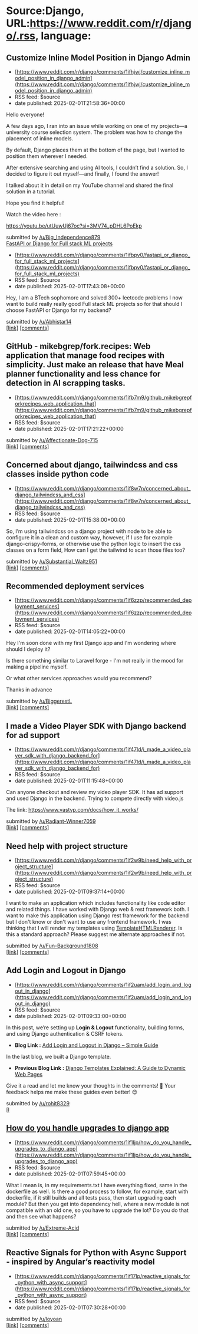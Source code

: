 # Source:Django, URL:https://www.reddit.com/r/django/.rss, language:

## Customize Inline Model Position in Django Admin
 - [https://www.reddit.com/r/django/comments/1ifhjwj/customize_inline_model_position_in_django_admin](https://www.reddit.com/r/django/comments/1ifhjwj/customize_inline_model_position_in_django_admin)
 - RSS feed: $source
 - date published: 2025-02-01T21:58:36+00:00

<!-- SC_OFF --><div class="md"><p>Hello everyone!</p> <p>A few days ago, I ran into an issue while working on one of my projects—a university course selection system. The problem was how to change the placement of inline models.</p> <p>By default, Django places them at the bottom of the page, but I wanted to position them wherever I needed.</p> <p>After extensive searching and using AI tools, I couldn’t find a solution. So, I decided to figure it out myself—and finally, I found the answer!</p> <p>I talked about it in detail on my YouTube channel and shared the final solution in a tutorial.</p> <p>Hope you find it helpful!</p> <p>Watch the video here :</p> <p><a href="https://youtu.be/utUuwUj67oc?si=3MV74_pDHL6PoEkp">https://youtu.be/utUuwUj67oc?si=3MV74_pDHL6PoEkp</a></p> </div><!-- SC_ON --> &#32; submitted by &#32; <a href="https://www.reddit.com/user/Big_Independence879"> /u/Big_Independence879 </a> <br/> <span><a href="https://www.reddit.com/r/django/comments/1ifhjwj/customize_in

## FastAPI or Django for Full stack ML projects
 - [https://www.reddit.com/r/django/comments/1ifbpv0/fastapi_or_django_for_full_stack_ml_projects](https://www.reddit.com/r/django/comments/1ifbpv0/fastapi_or_django_for_full_stack_ml_projects)
 - RSS feed: $source
 - date published: 2025-02-01T17:43:08+00:00

<!-- SC_OFF --><div class="md"><p>Hey, I am a BTech sophomore and solved 300+ leetcode problems I now want to build really really good Full stack ML projects so for that should I choose FastAPI or Django for my backend?</p> </div><!-- SC_ON --> &#32; submitted by &#32; <a href="https://www.reddit.com/user/Abhistar14"> /u/Abhistar14 </a> <br/> <span><a href="https://www.reddit.com/r/django/comments/1ifbpv0/fastapi_or_django_for_full_stack_ml_projects/">[link]</a></span> &#32; <span><a href="https://www.reddit.com/r/django/comments/1ifbpv0/fastapi_or_django_for_full_stack_ml_projects/">[comments]</a></span>

## GitHub - mikebgrep/fork.recipes: Web application that manage food recipes with simplicity. Just make an release that have Meal planner functionality and less chance for detection in AI scrapping tasks.
 - [https://www.reddit.com/r/django/comments/1ifb7m9/github_mikebgrepforkrecipes_web_application_that](https://www.reddit.com/r/django/comments/1ifb7m9/github_mikebgrepforkrecipes_web_application_that)
 - RSS feed: $source
 - date published: 2025-02-01T17:21:22+00:00

&#32; submitted by &#32; <a href="https://www.reddit.com/user/Affectionate-Dog-715"> /u/Affectionate-Dog-715 </a> <br/> <span><a href="https://github.com/mikebgrep/fork.recipes">[link]</a></span> &#32; <span><a href="https://www.reddit.com/r/django/comments/1ifb7m9/github_mikebgrepforkrecipes_web_application_that/">[comments]</a></span>

## Concerned about django, tailwindcss and css classes inside python code
 - [https://www.reddit.com/r/django/comments/1if8w7n/concerned_about_django_tailwindcss_and_css](https://www.reddit.com/r/django/comments/1if8w7n/concerned_about_django_tailwindcss_and_css)
 - RSS feed: $source
 - date published: 2025-02-01T15:38:00+00:00

<!-- SC_OFF --><div class="md"><p>So, I’m using tailwindcss on a django project with node to be able to configure it in a clean and custom way, however, if I use for example django-crispy-forms, or otherwise use the python logic to insert the css classes on a form field, How can I get the tailwind to scan those files too?</p> </div><!-- SC_ON --> &#32; submitted by &#32; <a href="https://www.reddit.com/user/Substantial_Waltz951"> /u/Substantial_Waltz951 </a> <br/> <span><a href="https://www.reddit.com/r/django/comments/1if8w7n/concerned_about_django_tailwindcss_and_css/">[link]</a></span> &#32; <span><a href="https://www.reddit.com/r/django/comments/1if8w7n/concerned_about_django_tailwindcss_and_css/">[comments]</a></span>

## Recommended deployment services
 - [https://www.reddit.com/r/django/comments/1if6zzp/recommended_deployment_services](https://www.reddit.com/r/django/comments/1if6zzp/recommended_deployment_services)
 - RSS feed: $source
 - date published: 2025-02-01T14:05:22+00:00

<!-- SC_OFF --><div class="md"><p>Hey I&#39;m soon done with my first Django app and I&#39;m wondering where should I deploy it?</p> <p>Is there something similar to Laravel forge - I&#39;m not really in the mood for making a pipeline myself.</p> <p>Or what other services approaches would you recommend?</p> <p>Thanks in advance</p> </div><!-- SC_ON --> &#32; submitted by &#32; <a href="https://www.reddit.com/user/BiggerestL"> /u/BiggerestL </a> <br/> <span><a href="https://www.reddit.com/r/django/comments/1if6zzp/recommended_deployment_services/">[link]</a></span> &#32; <span><a href="https://www.reddit.com/r/django/comments/1if6zzp/recommended_deployment_services/">[comments]</a></span>

## I made a Video Player SDK with Django backend for ad support
 - [https://www.reddit.com/r/django/comments/1if47ld/i_made_a_video_player_sdk_with_django_backend_for](https://www.reddit.com/r/django/comments/1if47ld/i_made_a_video_player_sdk_with_django_backend_for)
 - RSS feed: $source
 - date published: 2025-02-01T11:15:48+00:00

<!-- SC_OFF --><div class="md"><p>Can anyone checkout and review my video player SDK. It has ad support and used Django in the backend. Trying to compete directly with video.js</p> <p>The link: <a href="https://www.vastvp.com/docs/how_it_works/">https://www.vastvp.com/docs/how_it_works/</a></p> </div><!-- SC_ON --> &#32; submitted by &#32; <a href="https://www.reddit.com/user/Radiant-Winner7059"> /u/Radiant-Winner7059 </a> <br/> <span><a href="https://www.reddit.com/r/django/comments/1if47ld/i_made_a_video_player_sdk_with_django_backend_for/">[link]</a></span> &#32; <span><a href="https://www.reddit.com/r/django/comments/1if47ld/i_made_a_video_player_sdk_with_django_backend_for/">[comments]</a></span>

## Need help with project structure
 - [https://www.reddit.com/r/django/comments/1if2w9b/need_help_with_project_structure](https://www.reddit.com/r/django/comments/1if2w9b/need_help_with_project_structure)
 - RSS feed: $source
 - date published: 2025-02-01T09:37:14+00:00

<!-- SC_OFF --><div class="md"><p>I want to make an application which includes functionality like code editor and related things. I have worked with Django web &amp; rest framework both. I want to make this application using Django rest framework for the backend but I don&#39;t know or don&#39;t want to use any frontend framework. I was thinking that I will render my templates using <a href="https://www.django-rest-framework.org/api-guide/renderers/?utm_source=chatgpt.com#templatehtmlrenderer">TemplateHTMLRenderer</a>. Is this a standard approach? Please suggest me alternate approaches if not.</p> </div><!-- SC_ON --> &#32; submitted by &#32; <a href="https://www.reddit.com/user/Fun-Background1808"> /u/Fun-Background1808 </a> <br/> <span><a href="https://www.reddit.com/r/django/comments/1if2w9b/need_help_with_project_structure/">[link]</a></span> &#32; <span><a href="https://www.reddit.com/r/django/comments/1if2w9b/need_help_with_project_structure/">[comments]</a></span>

## Add Login and Logout in Django
 - [https://www.reddit.com/r/django/comments/1if2uam/add_login_and_logout_in_django](https://www.reddit.com/r/django/comments/1if2uam/add_login_and_logout_in_django)
 - RSS feed: $source
 - date published: 2025-02-01T09:33:00+00:00

<!-- SC_OFF --><div class="md"><p>In this post, we’re setting up <strong>Login &amp; Logout</strong> functionality, building forms, and using Django authentication &amp; CSRF tokens.</p> <ul> <li><strong>Blog Link :</strong> <a href="https://django-learning.hashnode.dev/add-login-and-logout-in-django-simple-guide">Add Login and Logout in Django – Simple Guide</a></li> </ul> <p>In the last blog, we built a Django template. </p> <ul> <li><strong>Previous Blog Link :</strong> <a href="https://django-learning.hashnode.dev/django-templates-explained-a-guide-to-dynamic-web-pages">Django Templates Explained: A Guide to Dynamic Web Pages</a></li> </ul> <p>Give it a read and let me know your thoughts in the comments! 💬 Your feedback helps me make these guides even better! 😊</p> </div><!-- SC_ON --> &#32; submitted by &#32; <a href="https://www.reddit.com/user/rohit8329"> /u/rohit8329 </a> <br/> <span><a href="https://www.reddit.com/r/django/comments/1if2uam/add_login_and_logout_in_django/">[l

## How do you handle upgrades to django app
 - [https://www.reddit.com/r/django/comments/1if1ljp/how_do_you_handle_upgrades_to_django_app](https://www.reddit.com/r/django/comments/1if1ljp/how_do_you_handle_upgrades_to_django_app)
 - RSS feed: $source
 - date published: 2025-02-01T07:59:45+00:00

<!-- SC_OFF --><div class="md"><p>What I mean is, in my requirements.txt I have everything fixed, same in the dockerfile as well. Is there a good process to follow, for example, start with dockerfile, if it still builds and all tests pass, then start upgrading each module? But then you get into dependency hell, where a new module is not compatible with an old one, so you have to upgrade the lot? Do you do that and then see what happens?</p> </div><!-- SC_ON --> &#32; submitted by &#32; <a href="https://www.reddit.com/user/Extreme-Acid"> /u/Extreme-Acid </a> <br/> <span><a href="https://www.reddit.com/r/django/comments/1if1ljp/how_do_you_handle_upgrades_to_django_app/">[link]</a></span> &#32; <span><a href="https://www.reddit.com/r/django/comments/1if1ljp/how_do_you_handle_upgrades_to_django_app/">[comments]</a></span>

## Reactive Signals for Python with Async Support - inspired by Angular’s reactivity model
 - [https://www.reddit.com/r/django/comments/1if17lp/reactive_signals_for_python_with_async_support](https://www.reddit.com/r/django/comments/1if17lp/reactive_signals_for_python_with_async_support)
 - RSS feed: $source
 - date published: 2025-02-01T07:30:28+00:00

&#32; submitted by &#32; <a href="https://www.reddit.com/user/loyoan"> /u/loyoan </a> <br/> <span><a href="/r/Python/comments/1idpb2h/reactive_signals_for_python_with_async_support/">[link]</a></span> &#32; <span><a href="https://www.reddit.com/r/django/comments/1if17lp/reactive_signals_for_python_with_async_support/">[comments]</a></span>

